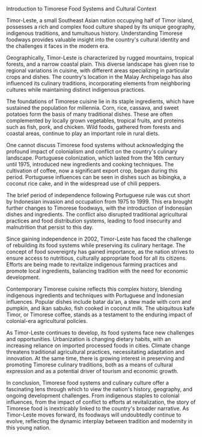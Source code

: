 Introduction to Timorese Food Systems and Cultural Context

Timor-Leste, a small Southeast Asian nation occupying half of Timor island, possesses a rich and complex food culture shaped by its unique geography, indigenous traditions, and tumultuous history. Understanding Timorese foodways provides valuable insight into the country's cultural identity and the challenges it faces in the modern era.

Geographically, Timor-Leste is characterized by rugged mountains, tropical forests, and a narrow coastal plain. This diverse landscape has given rise to regional variations in cuisine, with different areas specializing in particular crops and dishes. The country's location in the Malay Archipelago has also influenced its culinary traditions, incorporating elements from neighboring cultures while maintaining distinct indigenous practices.

The foundations of Timorese cuisine lie in its staple ingredients, which have sustained the population for millennia. Corn, rice, cassava, and sweet potatoes form the basis of many traditional dishes. These are often complemented by locally grown vegetables, tropical fruits, and proteins such as fish, pork, and chicken. Wild foods, gathered from forests and coastal areas, continue to play an important role in rural diets.

One cannot discuss Timorese food systems without acknowledging the profound impact of colonialism and conflict on the country's culinary landscape. Portuguese colonization, which lasted from the 16th century until 1975, introduced new ingredients and cooking techniques. The cultivation of coffee, now a significant export crop, began during this period. Portuguese influences can be seen in dishes such as bibingka, a coconut rice cake, and in the widespread use of chili peppers.

The brief period of independence following Portuguese rule was cut short by Indonesian invasion and occupation from 1975 to 1999. This era brought further changes to Timorese foodways, with the introduction of Indonesian dishes and ingredients. The conflict also disrupted traditional agricultural practices and food distribution systems, leading to food insecurity and malnutrition that persist to this day.

Since gaining independence in 2002, Timor-Leste has faced the challenge of rebuilding its food systems while preserving its culinary heritage. The concept of food sovereignty has gained importance, as the nation strives to ensure access to nutritious, culturally appropriate food for all its citizens. Efforts are being made to revitalize indigenous farming practices and promote local ingredients, balancing tradition with the need for economic development.

Contemporary Timorese cuisine reflects this complex history, blending indigenous ingredients and techniques with Portuguese and Indonesian influences. Popular dishes include batar da'an, a stew made with corn and pumpkin, and ikan sabuko, fish cooked in coconut milk. The ubiquitous kafe Timor, or Timorese coffee, stands as a testament to the enduring impact of colonial-era agricultural policies.

As Timor-Leste continues to develop, its food systems face new challenges and opportunities. Urbanization is changing dietary habits, with an increasing reliance on imported processed foods in cities. Climate change threatens traditional agricultural practices, necessitating adaptation and innovation. At the same time, there is growing interest in preserving and promoting Timorese culinary traditions, both as a means of cultural expression and as a potential driver of tourism and economic growth.

In conclusion, Timorese food systems and culinary culture offer a fascinating lens through which to view the nation's history, geography, and ongoing development challenges. From indigenous staples to colonial influences, from the impact of conflict to efforts at revitalization, the story of Timorese food is inextricably linked to the country's broader narrative. As Timor-Leste moves forward, its foodways will undoubtedly continue to evolve, reflecting the dynamic interplay between tradition and modernity in this young nation.